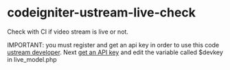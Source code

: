 codeigniter-ustream-live-check
==============================

Check with CI if video stream is live or not.




IMPORTANT: you must register and get an api key in order to use this code [ustream developer](http://developer.ustream.tv). Next [get an API key](http://developer.ustream.tv/apikey/generate) and edit the variable called $devkey in live_model.php